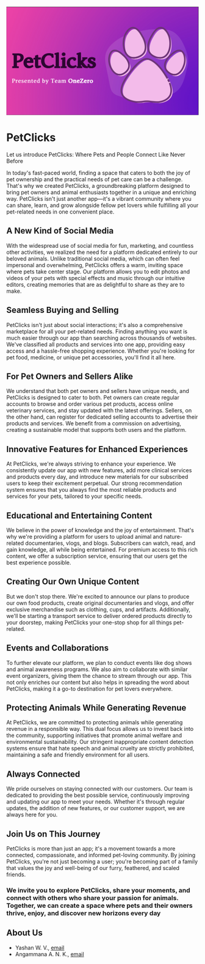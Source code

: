 ![banner](./docs/banner.png)

# PetClicks

Let us introduce PetClicks: Where Pets and People Connect Like Never Before

In today's fast-paced world, finding a space that caters to both the joy of pet ownership and the practical needs of pet care can be a challenge. That's why we created PetClicks, a groundbreaking platform designed to bring pet owners and animal enthusiasts together in a unique and enriching way. PetClicks isn't just another app—it's a vibrant community where you can share, learn, and grow alongside fellow pet lovers while fulfilling all your pet-related needs in one convenient place.

## A New Kind of Social Media

With the widespread use of social media for fun, marketing, and countless other activities, we realized the need for a platform dedicated entirely to our beloved animals. Unlike traditional social media, which can often feel impersonal and overwhelming, PetClicks offers a warm, inviting space where pets take center stage. Our platform allows you to edit photos and videos of your pets with special effects and music through our intuitive editors, creating memories that are as delightful to share as they are to make.

## Seamless Buying and Selling

PetClicks isn't just about social interactions; it's also a comprehensive marketplace for all your pet-related needs. Finding anything you want is much easier through our app than searching across thousands of websites. We've classified all products and services into one app, providing easy access and a hassle-free shopping experience. Whether you're looking for pet food, medicine, or unique pet accessories, you'll find it all here.

## For Pet Owners and Sellers Alike

We understand that both pet owners and sellers have unique needs, and PetClicks is designed to cater to both. Pet owners can create regular accounts to browse and order various pet products, access online veterinary services, and stay updated with the latest offerings. Sellers, on the other hand, can register for dedicated selling accounts to advertise their products and services. We benefit from a commission on advertising, creating a sustainable model that supports both users and the platform.

## Innovative Features for Enhanced Experiences

At PetClicks, we're always striving to enhance your experience. We consistently update our app with new features, add more clinical services and products every day, and introduce new materials for our subscribed users to keep their excitement perpetual. Our strong recommendation system ensures that you always find the most reliable products and services for your pets, tailored to your specific needs.

## Educational and Entertaining Content

We believe in the power of knowledge and the joy of entertainment. That's why we're providing a platform for users to upload animal and nature-related documentaries, vlogs, and blogs. Subscribers can watch, read, and gain knowledge, all while being entertained. For premium access to this rich content, we offer a subscription service, ensuring that our users get the best experience possible.

## Creating Our Own Unique Content

But we don't stop there. We're excited to announce our plans to produce our own food products, create original documentaries and vlogs, and offer exclusive merchandise such as clothing, cups, and artifacts. Additionally, we'll be starting a transport service to deliver ordered products directly to your doorstep, making PetClicks your one-stop shop for all things pet-related.

## Events and Collaborations

To further elevate our platform, we plan to conduct events like dog shows and animal awareness programs. We also aim to collaborate with similar event organizers, giving them the chance to stream through our app. This not only enriches our content but also helps in spreading the word about PetClicks, making it a go-to destination for pet lovers everywhere.

## Protecting Animals While Generating Revenue

At PetClicks, we are committed to protecting animals while generating revenue in a responsible way. This dual focus allows us to invest back into the community, supporting initiatives that promote animal welfare and environmental sustainability. Our stringent inappropriate content detection systems ensure that hate speech and animal cruelty are strictly prohibited, maintaining a safe and friendly environment for all users.

## Always Connected

We pride ourselves on staying connected with our customers. Our team is dedicated to providing the best possible service, continuously improving and updating our app to meet your needs. Whether it's through regular updates, the addition of new features, or our customer support, we are always here for you.

## Join Us on This Journey

PetClicks is more than just an app; it's a movement towards a more connected, compassionate, and informed pet-loving community. By joining PetClicks, you're not just becoming a user; you're becoming part of a family that values the joy and well-being of our furry, feathered, and scaled friends.

### We invite you to explore PetClicks, share your moments, and connect with others who share your passion for animals. Together, we can create a space where pets and their owners thrive, enjoy, and discover new horizons every day

## About Us

- Yashan W. V., [email](mailto:yashanwagaarachchi@gmail.com)
- Angammana A. N. K., [email](mailto:niseniangammana@gmail.com) 



